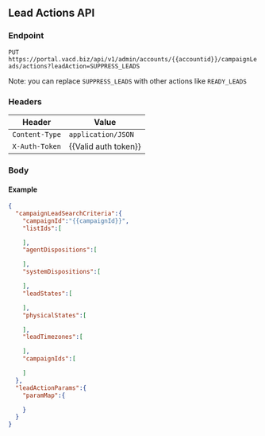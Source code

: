 ## Lead Actions API

### Endpoint

`PUT https://portal.vacd.biz/api/v1/admin/accounts/{{accountid}}/campaignLeads/actions?leadAction=SUPPRESS_LEADS`

Note: you can replace `SUPPRESS_LEADS` with other actions like `READY_LEADS`

### Headers

| Header | Value |
|--------|-------|
| `Content-Type` | `application/JSON` |
| `X-Auth-Token` | {{Valid auth token}} |

### Body

#### Example

```json
{
  "campaignLeadSearchCriteria":{
    "campaignId":"{{campaignId}}",
    "listIds":[

    ],
    "agentDispositions":[

    ],
    "systemDispositions":[

    ],
    "leadStates":[

    ],
    "physicalStates":[

    ],
    "leadTimezones":[

    ],
    "campaignIds":[

    ]
  },
  "leadActionParams":{
    "paramMap":{

    }
  }
}
```